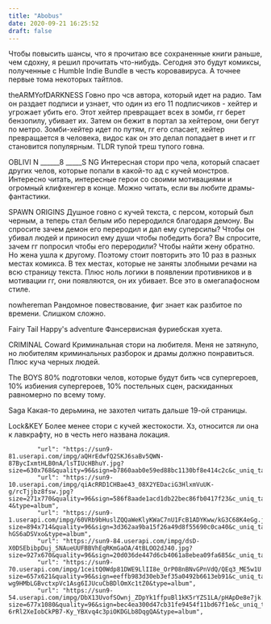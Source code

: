 ```yaml
---
title: "Abobus"
date: 2020-09-21 16:25:52
draft: false
---
```


Чтобы повысить шансы, что я прочитаю все сохраненные книги раньше, чем сдохну, я решил прочитать что-нибудь. Сегодня это будут комиксы, полученные с Humble Indie Bundle в честь коровавируса. А точнее первые тома некоторых тайтлов.

theARMYofDARKNESS
Говно про чсв автора, который идет на радио. Там он раздает подписи и узнает, что один из его 11 подписчиков - хейтер и угрожает убить его. Этот хейтер превращает всех в зомби, гг берет бензопилу, убивает их. Затем он бежит в портал за хейтером, они бегут по метро. Зомби-хейтер идет по путям, гг его спасает, хейтер превращается в человека, видос как он это делал попадает в инет и гг становится популярным. TLDR тупой треш тупого говна.

OBLIVI N
______8
_____S NG
Интересная стори про чела, который спасает других челов, которые попали в какой-то ад с кучей монстров. Интересно читать, интересные герои со своими мотивациями и огромный клифхенгер в конце. Можно читать, если вы любите драмы-фантастики.

SPAWN ORIGINS
Душное говно с кучей текста, с персом, который был черным, а теперь стал белым ибо переродился благодаря демону. Вы спросите зачем демон его переродил и дал ему суперсилы? Чтобы он убивал людей и приносил ему души чтобы победить бога? Вы спросите, зачем гг попросил чтобы его переродили? Чтобы найти жену обратно. Но жена ушла к другому. Поэтому стоит повторить это 10 раз в разных местах комикса. В тех местах, которые не заняты злобными речами на всю страницу текста. Плюс ноль логики в появлении противников и в мотивации гг, они появляются, он их убивает. Все это в омегапафосном стиле.

nowhereman
Рандомное повествование, фиг знает как разбитое по времени. Слишком сложно.

Fairy Tail Happy's adventure
Фансервисная фуриебская хуета.

CRIMINAL
Coward
Криминальная стори на любителя. Меня не затянуло, но любителям криминальных разборок и драмы должно понравиться. Плюс куча черных людей.

The BOYS
80% подготовки челов, которые будут бить чсв супергероев, 10% избиения супергероев, 10% постельных сцен, раскиданных равномерно по всему тому.

Saga
Какая-то дерьмина, не захотел читать дальше 19-ой страницы.

Lock&KEY
Более менее стори с кучей жестокости. Хз, относится ли она к лавкрафту, но в честь него названа локация.

            "url": "https://sun9-81.userapi.com/impg/aQHrEdwfQ2SKJ6saBv5QWN-87BycIxmtHLB0nA/lsTIUcHBhuY.jpg?size=630x768&quality=96&sign=b7860aab0e59ed88bc1130bf8e414c2c&c_uniq_tag=qqdFGrHsKfxaUGI_c06UxbUhpUmrlEjfz3YrVuBXhBs&type=album",
            "url": "https://sun9-10.userapi.com/impg/qiAcRRD1CHBae43_08X2YEDaciG3HlxmVuUK-g/rcTjjbz8fsw.jpg?size=271x770&quality=96&sign=586f8aade1acd1db22bec86fb0417f23&c_uniq_tag=70hwVo2jVhsfRr1ltcUZkE1mvYeuPsz5d57I0Betl-4&type=album",
            "url": "https://sun9-1.userapi.com/impg/60VRb9bHuslZQQaWeKlyKWaC7nU1FcB1ADYKww/kG3C68K4eGg.jpg?size=894x714&quality=96&sign=3d362aa9ba15f26a49d8f55690c0ca40&c_uniq_tag=e5nPIk_BQTmfHPHYB6LnSOVbKKmp1ud9-hGS6aDSVxo&type=album",
            "url": "https://sun9-84.userapi.com/impg/dsD-X0DSEbibpDuj_SNAueUUFBBVhEqRKmGaOA/4tBLOO2dJ40.jpg?size=927x670&quality=96&sign=20d036de447d6cb4061a8ebea09fa685&c_uniq_tag=bhL8DlWlw5yp1Ylzp36fIAmyn76up9p__cB7EG40NgM&type=album",
            "url": "https://sun9-70.userapi.com/impg/1ceitQ0Wdp81DWE9LlII8e_OrP08nBNvGPnVdQ/QEq3_ME5w1U.jpg?size=657x621&quality=96&sign=eeffb983d30eb3ef35a0492b6613eb91&c_uniq_tag=iKk-wg9HMbLGBvctxpVc1Asg6IJUcuCbBDlOmXc1tZ0&type=album",
            "url": "https://sun9-54.userapi.com/impg/DbX13UvofSOwnj_ZDpYk1ffpuBl1kK5rYZS1LA/pHApDe8e7jk.jpg?size=677x1080&quality=96&sign=bec4ea300d47cb31fe9454f11bd67f1e&c_uniq_tag=B-6rRl2XeIobCkPB7-Ky_YBXvq4c3piOKDGLb8DqgQA&type=album",
